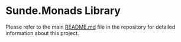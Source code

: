 # Sunde.Monads Library

Please refer to the main [README.md](hhttps://github.com/SundeMarius/Monads) file in the repository for detailed information about this project.

